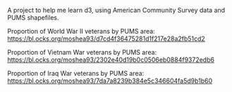 A project to help me learn d3, using American Community Survey data and PUMS shapefiles.

Proportion of World War II veterans by PUMS area:
https://bl.ocks.org/moshea93/d7cd4f36475281d1f217e28a2fb51cd2

Proportion of Vietnam War veterans by PUMS area:
https://bl.ocks.org/moshea93/2302e40d19b0c0506eb0884f9372edb6

Proportion of Iraq War veterans by PUMS area:
https://bl.ocks.org/moshea93/7da7a8239b384e5c346604fa5d9b1b60
